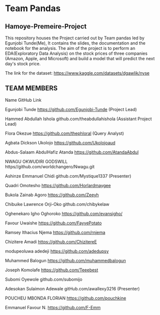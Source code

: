 # Team Pandas
## Hamoye-Premeire-Project
This repository houses the Project carried out by Team pandas led by Egunjobi Tunde(Me), It contains the slides, the documentation and the notebook for the analysis.
The aim of the project is to perform an EDA(Exploratory Data Analysis) on the stock prices of
three companies (Amazon, Apple, and Microsoft) and build a model that will predict the next
day's stock price. 

The link for the dataset: https://www.kaggle.com/datasets/dgawlik/nyse


## TEAM MEMBERS


Name	GitHub Link

Egunjobi Tunde	https://github.com/Egunjobi-Tunde     (Project Lead)

Hammed Abdullah Ishola	github.com/theabdullahishola    (Assistant Project Lead)

Flora Okezue	https://github.com/thephloral     (Query Analyst)

Agbata Dickson Ukolojo	https://github.com/Ukolojoaud

Abdus-Salaam AbdulHafiz Atanda 	https://github.com/AtandaAbdul

NWAGU OKWUDIRI GODSWILL	https//github.com/worldchangero/Nwagu.git

Ashinze Emmanuel Chidi 	github.com/Mystique1337   (Presenter)



Quadri Omotesho	https://github.com/Horlardmaygee

Bukola Zainab Agoro	https://github.com/Zeeyh

Chibuike Lawrence Orji-Oko	github.com/chibykelaw


Oghenekaro Igho Oghoroko 	https://github.com/evansigho/

Favour Uwaishe	https://github.com/FayvePotato

Ramsey Ithacius Njema	https://github.com/rnjema


Chizitere Amadi	https://github.com/ChizitereE

modupeoluwa adedeji	https://github.com/adedupsy

Muhammed Balogun 	https://github.com/muhammedbalogun

Joseph Komolafe	https://github.com/Teeebest

Subomi Oyewole	github.com/subomijo

Adesokan Sulaimon Adewale	gitHub.com/awallexy3216 (Presenter)

POUCHEU MBONDA FLORIAN	https://github.com/pouchkine 

Emmanuel Favour N.	https://github.com/F-Emm



